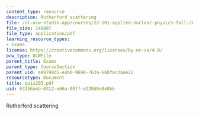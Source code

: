 ```yaml
---
content_type: resource
description: Rutherford scattering
file: /ol-ocw-studio-app/courses/22-101-applied-nuclear-physics-fall-2003/63156aeb0312e66a90ffe228d6e8e8bb_quiz203.pdf
file_size: 146087
file_type: application/pdf
learning_resource_types:
- Exams
license: https://creativecommons.org/licenses/by-nc-sa/4.0/
ocw_type: OCWFile
parent_title: Exams
parent_type: CourseSection
parent_uid: a99798d5-e4b0-9698-763a-66bfac2aae22
resourcetype: Document
title: quiz203.pdf
uid: 63156aeb-0312-e66a-90ff-e228d6e8e8bb
---
```

Rutherford scattering